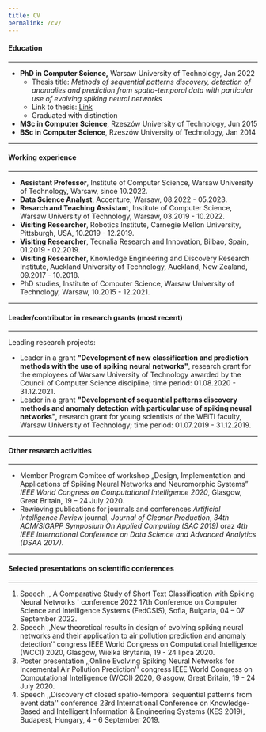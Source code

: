 ```yaml
---
title: CV
permalink: /cv/
---
```

#### Education

---

* **PhD in Computer Science,** Warsaw University of Technology, Jan 2022
  * Thesis title:  *Methods of sequential patterns discovery, detection of anomalies
    and prediction from spatio-temporal data with particular use of evolving spiking neural networks*
  * Link to thesis: [Link](https://drive.google.com/file/d/16QqXHXzfjly6BtTKmHb0_xWAk9FI-B-L/view)
  * Graduated with distinction
* **MSc in Computer Science**, Rzeszów University of Technology, Jun 2015
* **BSc in Computer Science**, Rzeszów University of Technology, Jan 2014

---

#### Working experience

---

* **Assistant Professor**, Institute of Computer Science, Warsaw University of Technology, Warsaw, since 10.2022.
* **Data Science Analyst**, Accenture, Warsaw, 08.2022 - 05.2023.
* **Resarch and Teaching Assistant**, Institute of Computer Science, Warsaw University of Technology, Warsaw,  03.2019 - 10.2022.
* **Visiting Researcher**, Robotics Institute, Carnegie Mellon University, Pittsburgh, USA, 10.2019 - 12.2019.
* **Visiting Researcher**, Tecnalia Research and Innovation, Bilbao, Spain, 01.2019 - 02.2019.
* **Visiting Researcher**, Knowledge Engineering and Discovery Research Institute, Auckland University of Technology, Auckland, New Zealand, 09.2017 - 10.2018.
* PhD studies, Institute of Computer Science, Warsaw University of Technology, Warsaw, 10.2015 - 12.2021.

---

#### Leader/contributor in research grants (most recent)

---

Leading research projects:

* Leader in a grant **"Development of new classification and prediction methods with the use of spiking neural networks"**, research grant for the employees of Warsaw University of Technology awarded by the Council of Computer Science discipline; time period: 01.08.2020 - 31.12.2021.
* Leader in a grant **"Development of sequential patterns discovery methods and anomaly detection with particular use of spiking neural networks",** research grant for young scientists of the WEiTI faculty, Warsaw University of Technology; time period: 01.07.2019 - 31.12.2019.

---

#### Other research activities

---

* Member Program Comitee of workshop  „Design, Implementation and Applications of Spiking Neural Networks and Neuromorphic Systems” *IEEE World Congress on Computational Intelligence 2020*, Glasgow, Great Britain, 19 – 24 July 2020.
* Rewieving publications for journals and conferences *Artificial Intelligence Review* journal, *Journal of Cleaner Production*, *34th ACM/SIGAPP Symposium On Applied Computing (SAC 2019)* oraz *4th IEEE International Conference on Data Science and Advanced Analytics (DSAA 2017)*.

---

#### Selected presentations on scientific conferences

---

1. Speech ,, A Comparative Study of Short Text Classification with Spiking Neural Networks ' conference 2022 17th Conference on Computer Science and Intelligence Systems (FedCSIS), Sofia, Bulgaria, 04 – 07 September 2022.
2. Speech ,,New theoretical results in design of evolving spiking neural networks and their application to air pollution prediction and anomaly detection'' congress IEEE World Congress on Computational Intelligence (WCCI) 2020, Glasgow, Wielka Brytania, 19 - 24 lipca 2020.
3. Poster presentation ,,Online Evolving Spiking Neural Networks for Incremental Air Pollution Prediction'' congress IEEE World Congress on Computational Intelligence (WCCI) 2020, Glasgow, Great Britain, 19 - 24 July 2020.
4. Speech ,,Discovery of closed spatio-temporal sequential patterns from event data'' conference 23rd International Conference on Knowledge-Based and Intelligent Information & Engineering Systems (KES 2019), Budapest, Hungary, 4 - 6 September 2019.
